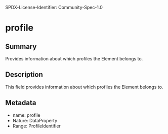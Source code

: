 SPDX-License-Identifier: Community-Spec-1.0

# profile

## Summary

Provides information about which profiles the Element belongs to.

## Description

This field provides information about which profiles the Element belongs to.

## Metadata

- name: profile
- Nature: DataProperty
- Range: ProfileIdentifier

